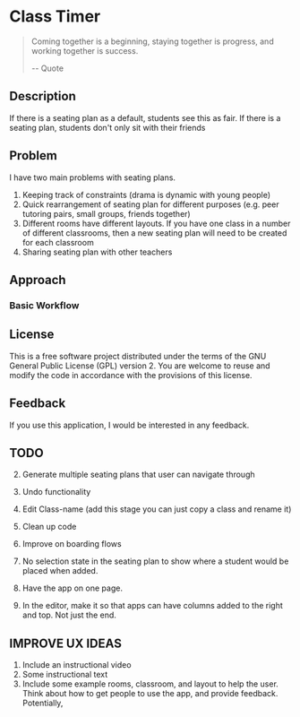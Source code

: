 # Class Timer
> Coming together is a beginning, staying together is progress, and working together is success.
> 
> -- Quote

## Description
If there is a seating plan as a default, students see this as fair. 
If there is a seating plan, students don't only sit with their friends

## Problem

I have two main problems with seating plans. 
1. Keeping track of constraints (drama is dynamic with young people)
2. Quick rearrangement of seating plan for different purposes (e.g. peer tutoring pairs, small groups, friends together)
3. Different rooms have different layouts. If you have one class in a number of different classrooms, then a new seating plan will need to be created for each classroom
4. Sharing seating plan with other teachers 

## Approach

### Basic Workflow

## License
This is a free software project distributed under the terms of the GNU General Public License (GPL) version 2. You are welcome to reuse and modify the code in accordance with the provisions of this license.

## Feedback 
If you use this application, I would be interested in any feedback. 

## TODO
2. Generate multiple seating plans that user can navigate through
3. Undo functionality
4. Edit Class-name (add this stage you can just copy a class and rename it)
5. Clean up code

6. Improve on boarding flows
7. No selection state in the seating plan to show where a student would be placed when added.


8. Have the app on one page.
9. In the editor, make it so that apps can have columns added to the right and top. Not just the end.


## IMPROVE UX IDEAS
1. Include an instructional video
2. Some instructional text
3. Include some example rooms, classroom, and layout to help the user.
Think about how to get people to use the app, and provide feedback. Potentially, 
